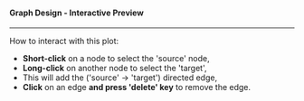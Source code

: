 #### Graph Design - Interactive Preview

***

How to interact with this plot:

- **Short-click** on a node to select the 'source' node,
- **Long-click** on another node to select the 'target',
- This will add the ('source' -> 'target') directed edge,
- **Click** on an edge **and press 'delete' key** to remove the edge.
